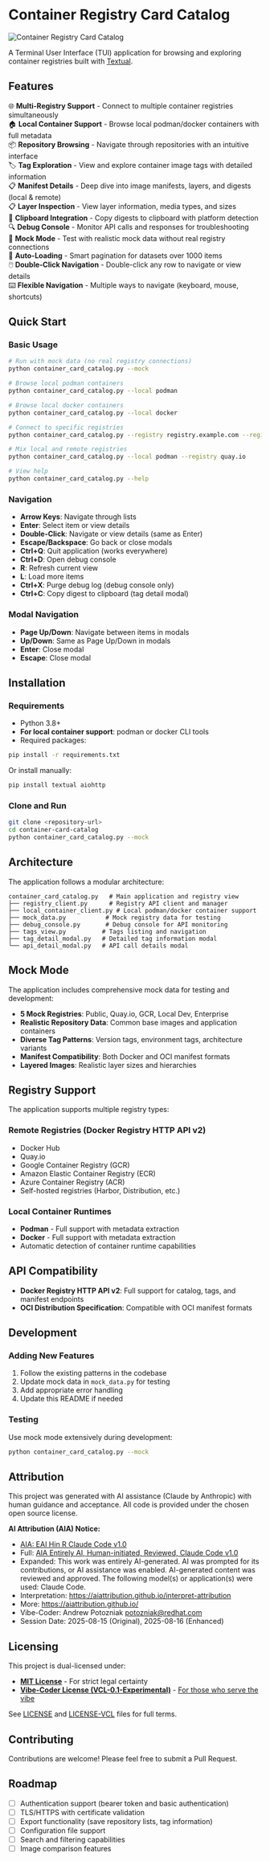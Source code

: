 # Container Registry Card Catalog

![Container Registry Card Catalog](images/container-registry-card-catalog-001.jpeg)

A Terminal User Interface (TUI) application for browsing and exploring container registries built with [Textual](https://textual.textualize.io/).

## Features

🌐 **Multi-Registry Support** - Connect to multiple container registries simultaneously  
🏠 **Local Container Support** - Browse local podman/docker containers with full metadata  
📦 **Repository Browsing** - Navigate through repositories with an intuitive interface  
🏷️ **Tag Exploration** - View and explore container image tags with detailed information  
📋 **Manifest Details** - Deep dive into image manifests, layers, and digests (local & remote)  
📋 **Layer Inspection** - View layer information, media types, and sizes  
📎 **Clipboard Integration** - Copy digests to clipboard with platform detection  
🔍 **Debug Console** - Monitor API calls and responses for troubleshooting  
🧪 **Mock Mode** - Test with realistic mock data without real registry connections  
🚀 **Auto-Loading** - Smart pagination for datasets over 1000 items  
🖱️ **Double-Click Navigation** - Double-click any row to navigate or view details  
⌨️ **Flexible Navigation** - Multiple ways to navigate (keyboard, mouse, shortcuts)  

## Quick Start

### Basic Usage

```bash
# Run with mock data (no real registry connections)
python container_card_catalog.py --mock

# Browse local podman containers
python container_card_catalog.py --local podman

# Browse local docker containers  
python container_card_catalog.py --local docker

# Connect to specific registries
python container_card_catalog.py --registry registry.example.com --registry quay.io

# Mix local and remote registries
python container_card_catalog.py --local podman --registry quay.io

# View help
python container_card_catalog.py --help
```

### Navigation

- **Arrow Keys**: Navigate through lists
- **Enter**: Select item or view details
- **Double-Click**: Navigate or view details (same as Enter)
- **Escape/Backspace**: Go back or close modals
- **Ctrl+Q**: Quit application (works everywhere)
- **Ctrl+D**: Open debug console
- **R**: Refresh current view
- **L**: Load more items
- **Ctrl+X**: Purge debug log (debug console only)
- **Ctrl+C**: Copy digest to clipboard (tag detail modal)

### Modal Navigation

- **Page Up/Down**: Navigate between items in modals
- **Up/Down**: Same as Page Up/Down in modals
- **Enter**: Close modal
- **Escape**: Close modal

## Installation

### Requirements

- Python 3.8+
- **For local container support**: podman or docker CLI tools
- Required packages:

```bash
pip install -r requirements.txt
```

Or install manually:
```bash
pip install textual aiohttp
```

### Clone and Run

```bash
git clone <repository-url>
cd container-card-catalog
python container_card_catalog.py --mock
```

## Architecture

The application follows a modular architecture:

```
container_card_catalog.py   # Main application and registry view
├── registry_client.py      # Registry API client and manager
├── local_container_client.py # Local podman/docker container support
├── mock_data.py           # Mock registry data for testing
├── debug_console.py       # Debug console for API monitoring
├── tags_view.py          # Tags listing and navigation
├── tag_detail_modal.py   # Detailed tag information modal
└── api_detail_modal.py   # API call details modal
```

## Mock Mode

The application includes comprehensive mock data for testing and development:

- **5 Mock Registries**: Public, Quay.io, GCR, Local Dev, Enterprise
- **Realistic Repository Data**: Common base images and application containers
- **Diverse Tag Patterns**: Version tags, environment tags, architecture variants
- **Manifest Compatibility**: Both Docker and OCI manifest formats
- **Layered Images**: Realistic layer sizes and hierarchies

## Registry Support

The application supports multiple registry types:

### Remote Registries (Docker Registry HTTP API v2)
- Docker Hub
- Quay.io  
- Google Container Registry (GCR)
- Amazon Elastic Container Registry (ECR)
- Azure Container Registry (ACR)
- Self-hosted registries (Harbor, Distribution, etc.)

### Local Container Runtimes
- **Podman** - Full support with metadata extraction
- **Docker** - Full support with metadata extraction
- Automatic detection of container runtime capabilities

## API Compatibility

- **Docker Registry HTTP API v2**: Full support for catalog, tags, and manifest endpoints
- **OCI Distribution Specification**: Compatible with OCI manifest formats

## Development

### Adding New Features

1. Follow the existing patterns in the codebase
2. Update mock data in `mock_data.py` for testing
3. Add appropriate error handling
4. Update this README if needed

### Testing

Use mock mode extensively during development:

```bash
python container_card_catalog.py --mock
```

## Attribution

This project was generated with AI assistance (Claude by Anthropic) with human guidance and acceptance. All code is provided under the chosen open source license.

**AI Attribution (AIA) Notice:**
- [AIA: EAI Hin R Claude Code v1.0](https://aiattribution.github.io/statements/AIA-EAI-Hin-R-?model=Claude%20Code-v1.0)
- Full: [AIA Entirely AI, Human-initiated, Reviewed, Claude Code v1.0](https://aiattribution.github.io/statements/AIA-EAI-Hin-R-?model=Claude%20Code-v1.0)
- Expanded: This work was entirely AI-generated. AI was prompted for its contributions, or AI assistance was enabled. AI-generated content was reviewed and approved. The following model(s) or application(s) were used: Claude Code.
- Interpretation: https://aiattribution.github.io/interpret-attribution
- More: https://aiattribution.github.io/
- Vibe-Coder: Andrew Potozniak <potozniak@redhat.com>
- Session Date: 2025-08-15 (Original), 2025-08-16 (Enhanced)

## Licensing

This project is dual-licensed under:
- [**MIT License**](https://opensource.org/license/mit) - For strict legal certainty
- [**Vibe-Coder License (VCL-0.1-Experimental)**](https://github.com/tyraziel/vibe-coder-license) - [For those who serve the vibe](https://github.com/tyraziel/vibe-coder-license/blob/main/CODEX.md)

See [LICENSE](LICENSE) and [LICENSE-VCL](LICENSE-VCL.md) files for full terms.

## Contributing

Contributions are welcome! Please feel free to submit a Pull Request.

## Roadmap

- [ ] Authentication support (bearer token and basic authentication)
- [ ] TLS/HTTPS with certificate validation
- [ ] Export functionality (save repository lists, tag information)
- [ ] Configuration file support
- [ ] Search and filtering capabilities
- [ ] Image comparison features
